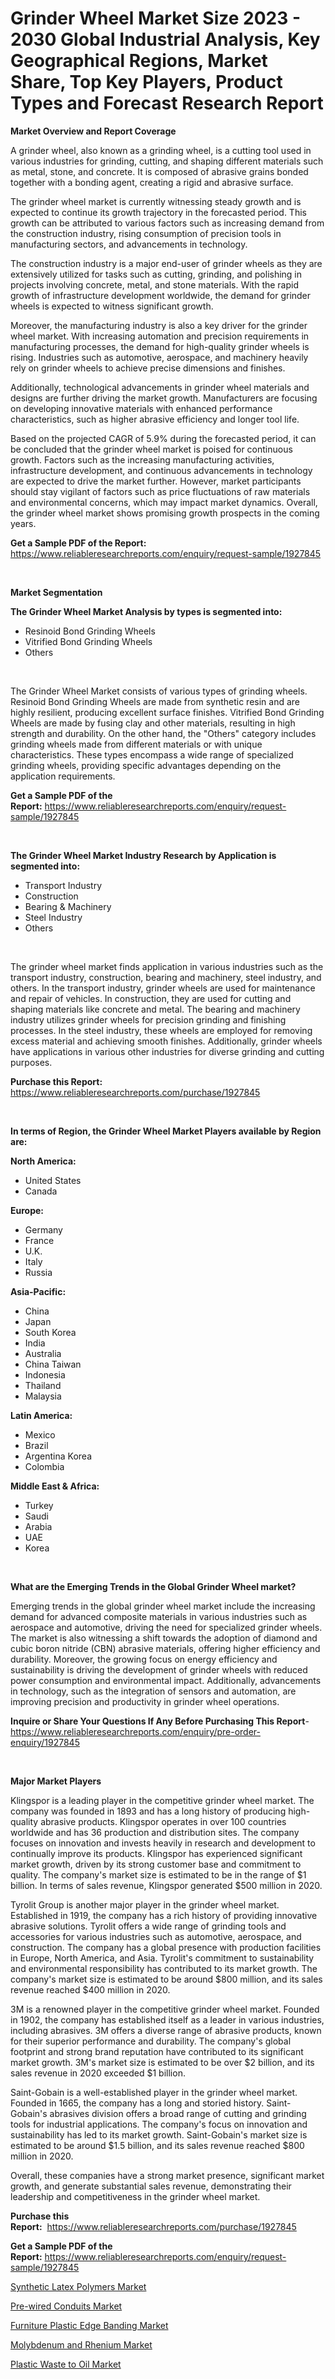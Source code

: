 <p><h1>Grinder Wheel Market Size 2023 - 2030 Global Industrial Analysis, Key Geographical Regions, Market Share, Top Key Players, Product Types and Forecast Research Report</h1></p><p><strong>Market Overview and Report Coverage</strong></p>
<p><p>A grinder wheel, also known as a grinding wheel, is a cutting tool used in various industries for grinding, cutting, and shaping different materials such as metal, stone, and concrete. It is composed of abrasive grains bonded together with a bonding agent, creating a rigid and abrasive surface.</p><p>The grinder wheel market is currently witnessing steady growth and is expected to continue its growth trajectory in the forecasted period. This growth can be attributed to various factors such as increasing demand from the construction industry, rising consumption of precision tools in manufacturing sectors, and advancements in technology.</p><p>The construction industry is a major end-user of grinder wheels as they are extensively utilized for tasks such as cutting, grinding, and polishing in projects involving concrete, metal, and stone materials. With the rapid growth of infrastructure development worldwide, the demand for grinder wheels is expected to witness significant growth.</p><p>Moreover, the manufacturing industry is also a key driver for the grinder wheel market. With increasing automation and precision requirements in manufacturing processes, the demand for high-quality grinder wheels is rising. Industries such as automotive, aerospace, and machinery heavily rely on grinder wheels to achieve precise dimensions and finishes.</p><p>Additionally, technological advancements in grinder wheel materials and designs are further driving the market growth. Manufacturers are focusing on developing innovative materials with enhanced performance characteristics, such as higher abrasive efficiency and longer tool life.</p><p>Based on the projected CAGR of 5.9% during the forecasted period, it can be concluded that the grinder wheel market is poised for continuous growth. Factors such as the increasing manufacturing activities, infrastructure development, and continuous advancements in technology are expected to drive the market further. However, market participants should stay vigilant of factors such as price fluctuations of raw materials and environmental concerns, which may impact market dynamics. Overall, the grinder wheel market shows promising growth prospects in the coming years.</p></p>
<p><strong>Get a Sample PDF of the Report:</strong> <a href="https://www.reliableresearchreports.com/enquiry/request-sample/1927845">https://www.reliableresearchreports.com/enquiry/request-sample/1927845</a></p>
<p>&nbsp;</p>
<p><strong>Market Segmentation</strong></p>
<p><strong>The Grinder Wheel Market Analysis by types is segmented into:</strong></p>
<p><ul><li>Resinoid Bond Grinding Wheels</li><li>Vitrified Bond Grinding Wheels</li><li>Others</li></ul></p>
<p>&nbsp;</p>
<p><p>The Grinder Wheel Market consists of various types of grinding wheels. Resinoid Bond Grinding Wheels are made from synthetic resin and are highly resilient, producing excellent surface finishes. Vitrified Bond Grinding Wheels are made by fusing clay and other materials, resulting in high strength and durability. On the other hand, the "Others" category includes grinding wheels made from different materials or with unique characteristics. These types encompass a wide range of specialized grinding wheels, providing specific advantages depending on the application requirements.</p></p>
<p><strong>Get a Sample PDF of the Report:</strong>&nbsp;<a href="https://www.reliableresearchreports.com/enquiry/request-sample/1927845">https://www.reliableresearchreports.com/enquiry/request-sample/1927845</a></p>
<p>&nbsp;</p>
<p><strong>The Grinder Wheel Market Industry Research by Application is segmented into:</strong></p>
<p><ul><li>Transport Industry</li><li>Construction</li><li>Bearing & Machinery</li><li>Steel Industry</li><li>Others</li></ul></p>
<p>&nbsp;</p>
<p><p>The grinder wheel market finds application in various industries such as the transport industry, construction, bearing and machinery, steel industry, and others. In the transport industry, grinder wheels are used for maintenance and repair of vehicles. In construction, they are used for cutting and shaping materials like concrete and metal. The bearing and machinery industry utilizes grinder wheels for precision grinding and finishing processes. In the steel industry, these wheels are employed for removing excess material and achieving smooth finishes. Additionally, grinder wheels have applications in various other industries for diverse grinding and cutting purposes.</p></p>
<p><strong>Purchase this Report:</strong>&nbsp; <a href="https://www.reliableresearchreports.com/purchase/1927845">https://www.reliableresearchreports.com/purchase/1927845</a></p>
<p>&nbsp;</p>
<p><strong>In terms of Region, the Grinder Wheel Market Players available by Region are:</strong></p>
<p>
    <p> <strong> North America: </strong>
        <ul>
            <li>United States</li>
            <li>Canada</li>
        </ul>
        </p> 
    <p> <strong> Europe: </strong>
        <ul>
            <li>Germany</li>
            <li>France</li>
            <li>U.K.</li>
            <li>Italy</li>
            <li>Russia</li>
        </ul>
        </p> 
    <p> <strong> Asia-Pacific: </strong>
        <ul>
            <li>China</li>
            <li>Japan</li>
            <li>South Korea</li>
            <li>India</li>
            <li>Australia</li>
            <li>China Taiwan</li>
            <li>Indonesia</li>
            <li>Thailand</li>
            <li>Malaysia</li>
        </ul>
        </p> 
    <p> <strong> Latin America: </strong>
        <ul>
            <li>Mexico</li>
            <li>Brazil</li>
            <li>Argentina Korea</li>
            <li>Colombia</li>
        </ul>
        </p> 
    <p> <strong> Middle East & Africa: </strong>
        <ul>
            <li>Turkey</li>
            <li>Saudi</li>
            <li>Arabia</li>
            <li>UAE</li>
            <li>Korea</li>
        </ul>
    </p>
    </p>
<p>&nbsp;</p>
<p><strong>What are the Emerging Trends in the Global Grinder Wheel market?</strong></p>
<p><p>Emerging trends in the global grinder wheel market include the increasing demand for advanced composite materials in various industries such as aerospace and automotive, driving the need for specialized grinder wheels. The market is also witnessing a shift towards the adoption of diamond and cubic boron nitride (CBN) abrasive materials, offering higher efficiency and durability. Moreover, the growing focus on energy efficiency and sustainability is driving the development of grinder wheels with reduced power consumption and environmental impact. Additionally, advancements in technology, such as the integration of sensors and automation, are improving precision and productivity in grinder wheel operations.</p></p>
<p><strong>Inquire or Share Your Questions If Any Before Purchasing This Report</strong>- <a href="https://www.reliableresearchreports.com/enquiry/pre-order-enquiry/1927845">https://www.reliableresearchreports.com/enquiry/pre-order-enquiry/1927845</a></p>
<p>&nbsp;</p>
<p><strong>Major Market Players</strong></p>
<p><p>Klingspor is a leading player in the competitive grinder wheel market. The company was founded in 1893 and has a long history of producing high-quality abrasive products. Klingspor operates in over 100 countries worldwide and has 36 production and distribution sites. The company focuses on innovation and invests heavily in research and development to continually improve its products. Klingspor has experienced significant market growth, driven by its strong customer base and commitment to quality. The company's market size is estimated to be in the range of $1 billion. In terms of sales revenue, Klingspor generated $500 million in 2020.</p><p>Tyrolit Group is another major player in the grinder wheel market. Established in 1919, the company has a rich history of providing innovative abrasive solutions. Tyrolit offers a wide range of grinding tools and accessories for various industries such as automotive, aerospace, and construction. The company has a global presence with production facilities in Europe, North America, and Asia. Tyrolit's commitment to sustainability and environmental responsibility has contributed to its market growth. The company's market size is estimated to be around $800 million, and its sales revenue reached $400 million in 2020.</p><p>3M is a renowned player in the competitive grinder wheel market. Founded in 1902, the company has established itself as a leader in various industries, including abrasives. 3M offers a diverse range of abrasive products, known for their superior performance and durability. The company's global footprint and strong brand reputation have contributed to its significant market growth. 3M's market size is estimated to be over $2 billion, and its sales revenue in 2020 exceeded $1 billion.</p><p>Saint-Gobain is a well-established player in the grinder wheel market. Founded in 1665, the company has a long and storied history. Saint-Gobain's abrasives division offers a broad range of cutting and grinding tools for industrial applications. The company's focus on innovation and sustainability has led to its market growth. Saint-Gobain's market size is estimated to be around $1.5 billion, and its sales revenue reached $800 million in 2020.</p><p>Overall, these companies have a strong market presence, significant market growth, and generate substantial sales revenue, demonstrating their leadership and competitiveness in the grinder wheel market.</p></p>
<p><strong>Purchase this Report:</strong>&nbsp;&nbsp;<a href="https://www.reliableresearchreports.com/purchase/1927845">https://www.reliableresearchreports.com/purchase/1927845</a></p>
<p></p>
<p><strong>Get a Sample PDF of the Report:</strong>&nbsp;<a href="https://www.reliableresearchreports.com/enquiry/request-sample/1927845">https://www.reliableresearchreports.com/enquiry/request-sample/1927845</a></p>
<p><p><a href="https://medium.com/@maeganbraun/synthetic-latex-polymers-market-trends-forecast-and-competitive-analysis-to-2030-1eaf8399d60b">Synthetic Latex Polymers Market</a></p><p><a href="https://www.linkedin.com/pulse/pre-wired-conduits-market-challenges-opportunities-growth-r7eje/">Pre-wired Conduits Market</a></p><p><a href="https://www.linkedin.com/pulse/furniture-plastic-edge-banding-market-challenges-opportunities-bnalc/">Furniture Plastic Edge Banding Market</a></p><p><a href="https://www.linkedin.com/pulse/molybdenum-rhenium-market-insights-players-forecast-till-hd9kc/">Molybdenum and Rhenium Market</a></p><p><a href="https://medium.com/@toneygrimes2023/plastic-waste-to-oil-market-trends-forecast-and-competitive-analysis-to-2030-4ffd8146625b">Plastic Waste to Oil Market</a></p></p>